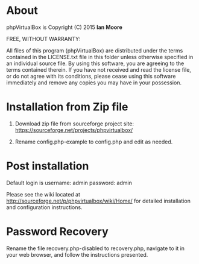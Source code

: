 # About

phpVirtualBox is Copyright (C) 2015 __Ian Moore__

FREE, WITHOUT WARRANTY:

All files of this program (phpVirtualBox) are distributed under the
terms contained in the LICENSE.txt file in this folder unless otherwise
specified in an individual source file. By using this software, you are
agreeing to the terms contained therein. If you have not received and read
the license file, or do not agree with its conditions, please cease using
this software immediately and remove any copies you may have in your
possession.

# Installation from Zip file

1) Download zip file from sourceforge project site: https://sourceforge.net/projects/phpvirtualbox/

2) Rename config.php-example to config.php and edit as needed.

# Post installation

Default login is username: admin password: admin

Please see the wiki located at
http://sourceforge.net/p/phpvirtualbox/wiki/Home/
for detailed installation and configuration instructions.

# Password Recovery

Rename the file recovery.php-disabled to recovery.php, navigate to it in
your web browser, and follow the instructions presented.
